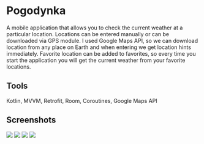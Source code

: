 # Pogodynka
A mobile application that allows you to check the current weather at a particular location. Locations can be entered manually or can be downloaded via GPS module. I used Google Maps API, so we can download location from any place on Earth and when entering we get location hints immediately. Favorite location can be added to favorites, so every time you start the application you will get the current weather from your favorite locations.
## Tools
Kotlin, MVVM, Retrofit, Room, Coroutines, Google Maps API
## Screenshots
![](screenshots/pogodynka1.png)
![](screenshots/pogodynka2.png)
![](screenshots/pogodynka3.png)
![](screenshots/pogodynka4.png)
